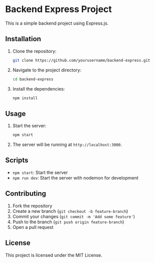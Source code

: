 # Backend Express Project

This is a simple backend project using Express.js.

## Installation

1. Clone the repository:
    ```sh
    git clone https://github.com/yourusername/backend-express.git
    ```
2. Navigate to the project directory:
    ```sh
    cd backend-express
    ```
3. Install the dependencies:
    ```sh
    npm install
    ```

## Usage

1. Start the server:
    ```sh
    npm start
    ```
2. The server will be running at `http://localhost:3000`.

## Scripts

- `npm start`: Start the server
- `npm run dev`: Start the server with nodemon for development

## Contributing

1. Fork the repository
2. Create a new branch (`git checkout -b feature-branch`)
3. Commit your changes (`git commit -m 'Add some feature'`)
4. Push to the branch (`git push origin feature-branch`)
5. Open a pull request

## License

This project is licensed under the MIT License.